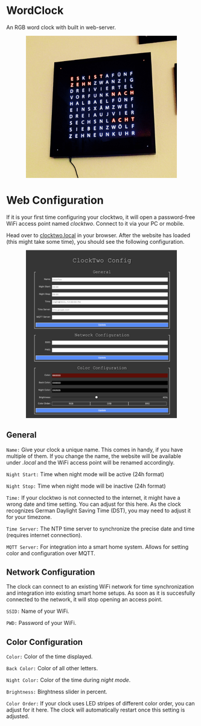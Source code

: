 # WordClock
An RGB word clock with built in web-server. 


<p align="center">
<img src="/figures/clocktwo.JPG" width="400px">
</p>

# Web Configuration
If it is your first time configuring your clocktwo, it will open a password-free WiFi access point named _clocktwo_. 
Connect to it via your PC or mobile.

Head over to [clocktwo.local](clocktwo.local) in your browser. 
After the website has loaded (this might take some time), you should see the following configuration.

<p align="center">
<img src="/figures/webserver.png" width="400px">
</p>

## General
```Name:```
 Give your clock a unique name. This comes in handy, if you have multiple of them. If you change the name, the website will be available under _<newName>.local_ and the WiFi access point will be renamed accordingly.
 
  ```Night Start:```
  Time when night mode will be active (24h format)
  
  ```Night Stop:```
  Time when night mode will be inactive (24h format)
  
  ```Time:```
  If your clocktwo is not connected to the internet, it might have a wrong date and time setting. You can adjust for this here. As the clock recognizes German Daylight Saving Time (DST), you may need to adjust it for your timezone. 
  
  ```Time Server:```
  The NTP time server to synchronize the precise date and time (requires internet connection).
  
  ```MQTT Server:```
  For integration into a smart home system. Allows for setting color and configuration over MQTT. 
  
## Network Configuration
 
  The clock can connect to an existing WiFi network for time synchronization and integration into existing smart home setups.
  As soon as it is succesfully connected to the network, it will stop opening an access point. 
  
   ```SSID:```
  Name of your WiFi.
  
   ```PWD:```
  Password of your WiFi.
  
  ## Color Configuration
  
   ```Color:```
 Color of the time displayed.
  
   ```Back Color:```
 Color of all other letters.

  
   ```Night Color:```
 Color of the time during _night mode_.
  
  ```Brightness:```
Birghtness slider in percent.
  
  ```Color Order:```
  If your clock uses LED stripes of different color order, you can adjust for it here. The clock will automatically restart once this setting is adjusted.
  
 

